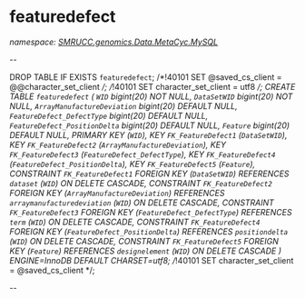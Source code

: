 ﻿# featuredefect
_namespace: [SMRUCC.genomics.Data.MetaCyc.MySQL](./index.md)_

--
 
 DROP TABLE IF EXISTS `featuredefect`;
 /*!40101 SET @saved_cs_client = @@character_set_client */;
 /*!40101 SET character_set_client = utf8 */;
 CREATE TABLE `featuredefect` (
 `WID` bigint(20) NOT NULL,
 `DataSetWID` bigint(20) NOT NULL,
 `ArrayManufactureDeviation` bigint(20) DEFAULT NULL,
 `FeatureDefect_DefectType` bigint(20) DEFAULT NULL,
 `FeatureDefect_PositionDelta` bigint(20) DEFAULT NULL,
 `Feature` bigint(20) DEFAULT NULL,
 PRIMARY KEY (`WID`),
 KEY `FK_FeatureDefect1` (`DataSetWID`),
 KEY `FK_FeatureDefect2` (`ArrayManufactureDeviation`),
 KEY `FK_FeatureDefect3` (`FeatureDefect_DefectType`),
 KEY `FK_FeatureDefect4` (`FeatureDefect_PositionDelta`),
 KEY `FK_FeatureDefect5` (`Feature`),
 CONSTRAINT `FK_FeatureDefect1` FOREIGN KEY (`DataSetWID`) REFERENCES `dataset` (`WID`) ON DELETE CASCADE,
 CONSTRAINT `FK_FeatureDefect2` FOREIGN KEY (`ArrayManufactureDeviation`) REFERENCES `arraymanufacturedeviation` (`WID`) ON DELETE CASCADE,
 CONSTRAINT `FK_FeatureDefect3` FOREIGN KEY (`FeatureDefect_DefectType`) REFERENCES `term` (`WID`) ON DELETE CASCADE,
 CONSTRAINT `FK_FeatureDefect4` FOREIGN KEY (`FeatureDefect_PositionDelta`) REFERENCES `positiondelta` (`WID`) ON DELETE CASCADE,
 CONSTRAINT `FK_FeatureDefect5` FOREIGN KEY (`Feature`) REFERENCES `designelement` (`WID`) ON DELETE CASCADE
 ) ENGINE=InnoDB DEFAULT CHARSET=utf8;
 /*!40101 SET character_set_client = @saved_cs_client */;
 
 --




